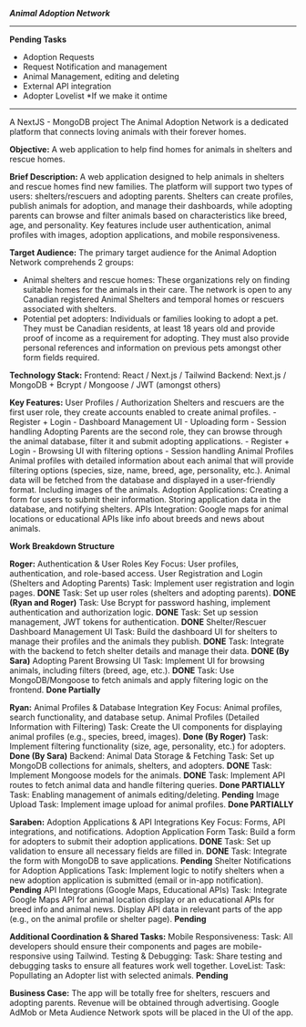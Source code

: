 **_Animal Adoption Network_**

---

**Pending Tasks**

- Adoption Requests
- Request Notification and management
- Animal Management, editing and deleting
- External API integration
- Adopter Lovelist \*If we make it ontime

---

A NextJS - MongoDB project
The Animal Adoption Network is a dedicated platform that connects loving animals with their forever homes.

**Objective:**
A web application to help find homes for animals in shelters and rescue homes.

**Brief Description:**
A web application designed to help animals in shelters and rescue homes find new families. The platform will support two types of users: shelters/rescuers and adopting parents. Shelters can create profiles, publish animals for adoption, and manage their dashboards, while adopting parents can browse and filter animals based on characteristics like breed, age, and personality. Key features include user authentication, animal profiles with images, adoption applications, and mobile responsiveness.

**Target Audience:**
The primary target audience for the Animal Adoption Network comprehends 2 groups:

- Animal shelters and rescue homes: These organizations rely on finding suitable homes for the animals in their care. The network is open to any Canadian registered Animal Shelters and temporal homes or rescuers associated with shelters.
- Potential pet adopters: Individuals or families looking to adopt a pet. They must be Canadian residents, at least 18 years old and provide proof of income as a requirement for adopting. They must also provide personal references and information on previous pets amongst other form fields required.

**Technology Stack:**
Frontend: React / Next.js / Tailwind
Backend: Next.js / MongoDB +
Bcrypt / Mongoose / JWT (amongst others)

**Key Features:**
User Profiles / Authorization
Shelters and rescuers are the first user role, they create accounts enabled to create animal profiles. - Register + Login - Dashboard Management UI - Uploading form - Session handling
Adopting Parents are the second role, they can browse through the animal database, filter it and submit adopting applications. - Register + Login - Browsing UI with filtering options - Session handling
Animal Profiles
Animal profiles with detailed information about each animal that will provide filtering options (species, size, name, breed, age, personality, etc.).
Animal data will be fetched from the database and displayed in a user-friendly format. Including images of the animals.
Adoption Applications:
Creating a form for users to submit their information.
Storing application data in the database, and notifying shelters.
APIs Integration:
Google maps for animal locations or educational APIs like info about breeds and news about animals.

**Work Breakdown Structure**

**Roger:** Authentication & User Roles
Key Focus: User profiles, authentication, and role-based access.
User Registration and Login (Shelters and Adopting Parents)
Task: Implement user registration and login pages. **DONE**
Task: Set up user roles (shelters and adopting parents). **DONE (Ryan and Roger)**
Task: Use Bcrypt for password hashing, implement authentication and authorization logic. **DONE**
Task: Set up session management, JWT tokens for authentication. **DONE**
Shelter/Rescuer Dashboard Management UI
Task: Build the dashboard UI for shelters to manage their profiles and the animals they publish. **DONE**
Task: Integrate with the backend to fetch shelter details and manage their data. **DONE (By Sara)**
Adopting Parent Browsing UI
Task: Implement UI for browsing animals, including filters (breed, age, etc.). **DONE**
Task: Use MongoDB/Mongoose to fetch animals and apply filtering logic on the frontend. **Done Partially**

**Ryan:** Animal Profiles & Database Integration
Key Focus: Animal profiles, search functionality, and database setup.
Animal Profiles (Detailed Information with Filtering)
Task: Create the UI components for displaying animal profiles (e.g., species, breed, images). **Done (By Roger)**
Task: Implement filtering functionality (size, age, personality, etc.) for adopters. **Done (By Sara)**
Backend: Animal Data Storage & Fetching
Task: Set up MongoDB collections for animals, shelters, and adopters. **DONE**
Task: Implement Mongoose models for the animals. **DONE**
Task: Implement API routes to fetch animal data and handle filtering queries. **Done PARTIALLY**
Task: Enabling management of animals editing/deleting. **Pending**
Image Upload
Task: Implement image upload for animal profiles. **Done PARTIALLY**

**Saraben:** Adoption Applications & API Integrations
Key Focus: Forms, API integrations, and notifications.
Adoption Application Form
Task: Build a form for adopters to submit their adoption applications. **DONE**
Task: Set up validation to ensure all necessary fields are filled in. **DONE**
Task: Integrate the form with MongoDB to save applications. **Pending**
Shelter Notifications for Adoption Applications
Task: Implement logic to notify shelters when a new adoption application is submitted (email or in-app notification). **Pending**
API Integrations (Google Maps, Educational APIs)
Task: Integrate Google Maps API for animal location display or an educational APIs for breed info and animal news. Display API data in relevant parts of the app (e.g., on the animal profile or shelter page). **Pending**

**Additional Coordination & Shared Tasks:**
Mobile Responsiveness:
Task: All developers should ensure their components and pages are mobile-responsive using Tailwind.
Testing & Debugging:
Task: Share testing and debugging tasks to ensure all features work well together.
LoveList:
Task: Popullating an Adopter list with selected animals. **Pending**

**Business Case:**
The app will be totally free for shelters, rescuers and adopting parents. Revenue will be obtained through advertising. Google AdMob or Meta Audience Network spots will be placed in the UI of the app.
